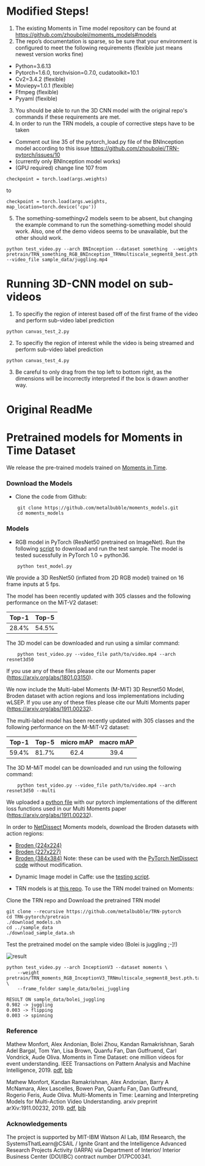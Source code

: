 # Modified Steps!

1.	The existing Moments in Time model repository can be found at       https://github.com/zhoubolei/moments_models#models
2.	The repo’s documentation is sparse, so be sure that your environment is configured to meet the following requirements (flexible just means newest version works fine)
- 	Python=3.6.13
- 	Pytorch=1.6.0, torchvision=0.7.0, cudatoolkit=10.1
-	Cv2=3.4.2 (flexible)
-	Moviepy=1.0.1 (flexible)
-	Ffmpeg (flexible)
-	Pyyaml (flexible)
3. You should be able to run the 3D CNN model with the original repo's commands if these requirements are met.
4.	In order to run the TRN models, a couple of corrective steps have to be taken
-	Comment out line 35 of the pytorch_load.py file of the BNInception model according to this issue https://github.com/zhoubolei/TRN-pytorch/issues/10
-	(currently only BNInception model works) 
-	(GPU required) change line 107 from 
```
checkpoint = torch.load(args.weights)
```
to
```
checkpoint = torch.load(args.weights, map_location=torch.device('cpu'))
```

5.	The something-somethingv2 models seem to be absent, but changing the example command to run the something-something model should work. Also, one of the demo videos seems to be unavailable, but the other should work. 

```
python test_video.py --arch BNInception --dataset something  --weights pretrain/TRN_something_RGB_BNInception_TRNmultiscale_segment8_best.pth.tar  --video_file sample_data/juggling.mp4
```

# Running 3D-CNN model on sub-videos
1. To specifiy the region of interest based off of the first frame of the video and perform sub-video label prediction
```
python canvas_test_2.py
```
2. To specifiy the region of interest while the video is being streamed and perform sub-video label prediction

```
python canvas_test_4.py
```
3. Be careful to only drag from the top left to bottom right, as the dimensions will be incorrectly interpreted if the box is drawn another way. 


# Original ReadMe
# Pretrained models for Moments in Time Dataset

We release the pre-trained models trained on [Moments in Time](http://moments.csail.mit.edu/).

### Download the Models

* Clone the code from Github:
```
    git clone https://github.com/metalbubble/moments_models.git
    cd moments_models
```

### Models

* RGB model in PyTorch (ResNet50 pretrained on ImageNet). Run the following [script](test_model.py) to download and run the test sample. The model is tested sucessfully in PyTorch 1.0 + python36.
```
    python test_model.py
```

We provide a 3D ResNet50 (inflated from 2D RGB model) trained on 16 frame inputs at 5 fps.

The model has been recently updated with 305 classes and the following performance on the MiT-V2 dataset:

| Top-1 | Top-5 |
| :---: | :---: |
| 28.4% | 54.5% |

The 3D model can be downloaded and run using a similar command:
```
    python test_video.py --video_file path/to/video.mp4 --arch resnet3d50
```

If you use any of these files please cite our Moments paper (https://arxiv.org/abs/1801.03150).

We now include the Multi-label Moments (M-MiT) 3D Resnet50 Model, Broden dataset with action regions and loss implementations including wLSEP.  If you use any of these files please cite our Multi Moments paper (https://arxiv.org/abs/1911.00232).

The multi-label model has been recently updated with 305 classes and the following performance on the M-MiT-V2 dataset:

| Top-1 | Top-5 | micro mAP | macro mAP |
| :---: | :---: | :---: | :---: |
| 59.4% | 81.7% | 62.4 | 39.4 |

The 3D M-MiT model can be downloaded and run using the following command:
```
    python test_video.py --video_file path/to/video.mp4 --arch resnet3d50 --multi
```

We uploaded a [python file](loss_functions.py) with our pytorch implementations of the different loss functions used in our Multi Moments paper (https://arxiv.org/abs/1911.00232).

In order to [NetDissect](http://netdissect.csail.mit.edu/) Moments models, download the Broden  datasets with action regions:
- [Broden (224x224)](http://data.csail.mit.edu/soundnet/actions3/broden1_224.zip)
- [Broden (227x227)](http://data.csail.mit.edu/soundnet/actions3/broden1_227.zip)
- [Broden (384x384)](http://data.csail.mit.edu/soundnet/actions3/broden1_384.zip)
Note: these can be used with the [PyTorch NetDissect code](https://github.com/CSAILVision/NetDissect-Lite) without modification.

* Dynamic Image model in Caffe: use the [testing script](compute_prob_dynImg.py).

* TRN models is at [this repo](https://github.com/metalbubble/TRN-pytorch). To use the TRN model trained on Moments:

Clone the TRN repo and Download the pretrained TRN model

```
git clone --recursive https://github.com/metalbubble/TRN-pytorch
cd TRN-pytorch/pretrain
./download_models.sh
cd ../sample_data
./download_sample_data.sh
```

Test the pretrained model on the sample video (Bolei is juggling ;-]!)

![result](http://relation.csail.mit.edu/data/bolei_juggling.gif)

```
python test_video.py --arch InceptionV3 --dataset moments \
    --weight pretrain/TRN_moments_RGB_InceptionV3_TRNmultiscale_segment8_best.pth.tar \
    --frame_folder sample_data/bolei_juggling

RESULT ON sample_data/bolei_juggling
0.982 -> juggling
0.003 -> flipping
0.003 -> spinning

```

### Reference

Mathew Monfort, Alex Andonian, Bolei Zhou, Kandan Ramakrishnan, Sarah Adel Bargal, Tom Yan, Lisa Brown, Quanfu Fan, Dan Gutfruend, Carl Vondrick, Aude Oliva. Moments in Time Dataset: one million videos for event understanding. IEEE Transactions on Pattern Analysis and Machine Intelligence, 2019. [pdf](https://arxiv.org/pdf/1801.03150.pdf), [bib](http://moments.csail.mit.edu/data/moments.bib)

Mathew Monfort, Kandan Ramakrishnan, Alex Andonian, Barry A McNamara, Alex Lascelles, Bowen Pan, Quanfu Fan, Dan Gutfreund, Rogerio Feris, Aude Oliva. Multi-Moments in Time: Learning and Interpreting Models for Multi-Action Video Understanding. arxiv preprint arXiv:1911.00232, 2019. [pdf](https://arxiv.org/pdf/1911.00232), [bib](http://moments.csail.mit.edu/multi_data/multi_moments.bib)


### Acknowledgements

The project is supported by MIT-IBM Watson AI Lab, IBM Research, the SystemsThatLearn@CSAIL / Ignite Grant and the Intelligence Advanced Research Projects Activity (IARPA) via Department of Interior/ Interior Business Center (DOI/IBC) contract number D17PC00341.
